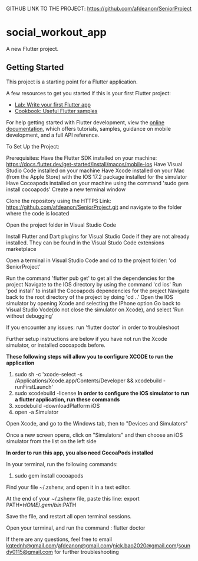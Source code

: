 GITHUB LINK TO THE PROJECT: https://github.com/afdeanon/SeniorProject
# social_workout_app

A new Flutter project.

## Getting Started

This project is a starting point for a Flutter application.

A few resources to get you started if this is your first Flutter project:

- [Lab: Write your first Flutter app](https://docs.flutter.dev/get-started/codelab)
- [Cookbook: Useful Flutter samples](https://docs.flutter.dev/cookbook)

For help getting started with Flutter development, view the
[online documentation](https://docs.flutter.dev/), which offers tutorials,
samples, guidance on mobile development, and a full API reference.

To Set Up the Project:

Prerequisites:
Have the Flutter SDK installed on your machine: https://docs.flutter.dev/get-started/install/macos/mobile-ios 
Have Visual Studio Code installed on your machine
Have Xcode installed on your Mac (from the Apple Store) with the IOS 17.2 package installed for the simulator
Have Cocoapods installed on your machine using the command 'sudo gem install cocoapods'
Create a new terminal window

Clone the repository using the HTTPS Link: https://github.com/afdeanon/SeniorProject.git and navigate to the folder where the code is located

Open the project folder in Visual Studio Code

Install Flutter and Dart plugins for Visual Studio Code if they are not already installed. They can be found in the Visual Studo Code extensions marketplace

Open a terminal in Visual Studio Code and cd to the project folder: 'cd SeniorProject'

Run the command 'flutter pub get' to get all the dependencies for the project
Navigate to the IOS directory by using the command 'cd ios'
Run 'pod install' to install the Cocoapods dependencies for the project
Navigate back to the root directory of the project by doing 'cd ..'
Open the IOS simulator by opening Xcode and selecting the IPhone option
Go back to Visual Studio Vode(do not close the simulator on Xcode), and select 'Run without debugging'

If you encounter any issues: run 'flutter doctor' in order to troubleshoot

Further setup instructions are below if you have not run the Xcode simulator, or installed cocoapods before.

**These following steps will allow you to configure XCODE to run the application**
1. sudo sh -c 'xcode-select -s /Applications/Xcode.app/Contents/Developer && xcodebuild -runFirstLaunch'
2. sudo xcodebuild -license
**In order to configure the iOS simulator to run a flutter application, run these commands**
1. xcodebuild -downloadPlatform iOS
2. open -a Simulator

Open Xcode, and go to the Windows tab, then to "Devices and Simulators"

Once a new screen opens, click on "Simulators" and then choose an iOS simulator from the list on the left side

**In order to run this app, you also need CocoaPods installed**

In your terminal, run the following commands:
1. sudo gem install cocoapods

Find your file ~/.zshenv, and open it in a text editor.

At the end of your ~/.zshenv file, paste this line:
export PATH=$HOME/.gem/bin:$PATH

Save the file, and restart all open terminal sessions.

Open your terminal, and run the command : flutter doctor

If there are any questions, feel free to email kqtednh@gmail.com/afdeanon@gmail.com/nick.bao2020@gmail.com/soundy0115@gmail.com for further troubleshooting
